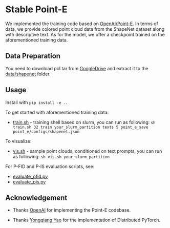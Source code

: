 # Stable Point-E

We implemented the training code based on [OpenAI/Point-E](https://github.com/openai/point-e). In terms of data, we provide colored point cloud data from the ShapeNet dataset along with descriptive text. As for the model, we offer a checkpoint trained on the aforementioned training data.

## Data Preparation

You need to download pcl.tar from [GoogleDrive](https://drive.google.com/drive/folders/1r3R_p3AY5JajpCXZpPpVXw0MFWt7frac?usp=sharing) and extract it to the [data/shapenet](data/shapenet) folder.

## Usage

Install with `pip install -e .`.

To get started with aforementioned training data:

 * [train.sh](point_e/train.sh) - training shell based on slurm, you can run as following: `sh train.sh 32 train your_slurm_partition texts 5 point_e_save point_e/configs/shapenet.json`

To visualize:
* [vis.sh](point_e/vis.sh) - sample point clouds, conditioned on text prompts, you can run as following: `sh vis.sh your_slurm_partition`


For P-FID and P-IS evaluation scripts, see:

 * [evaluate_pfid.py](point_e/evals/scripts/evaluate_pfid.py)
 * [evaluate_pis.py](point_e/evals/scripts/evaluate_pis.py)


## Acknowledgement

* Thanks [OpenAI](https://arxiv.org/abs/2212.08751) for implementing the Point-E codebase.

* Thanks [Yongqiang Yao](https://github.com/ModelTC/United-Perception) for the implementation of Distributed PyTorch.
